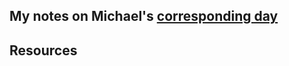 ## My notes on Michael's [corresponding day](https://www.90daysofdevops.com/2022/day40/)


## Resources

